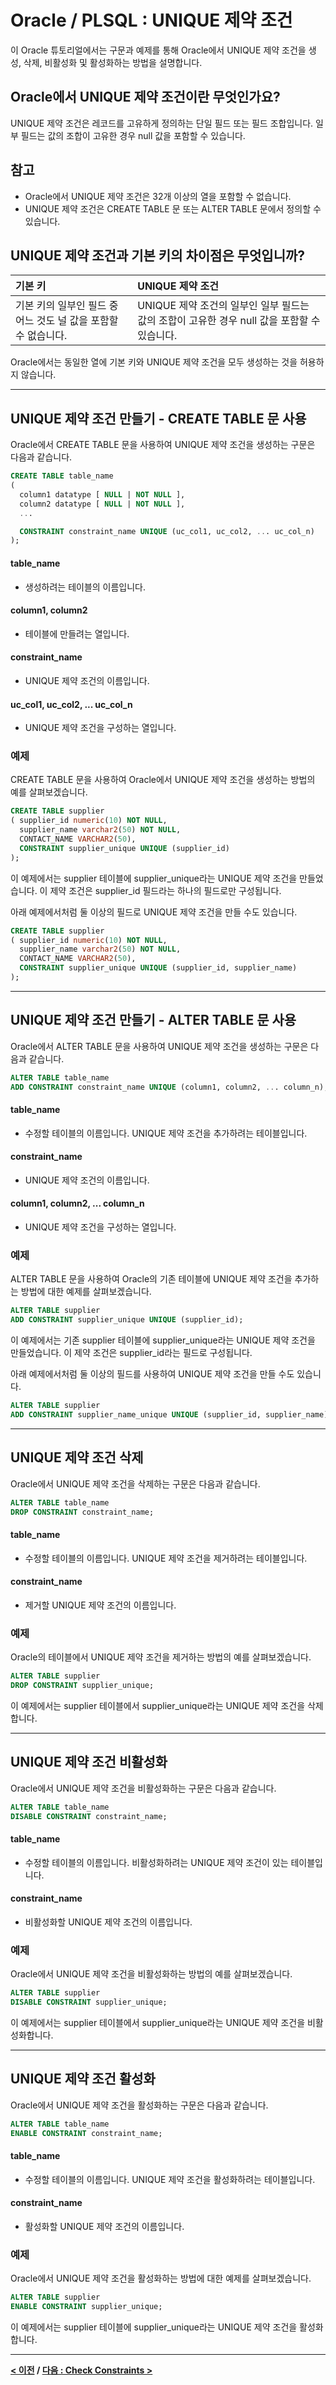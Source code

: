 # Oracle / PLSQL : UNIQUE 제약 조건

이 Oracle 튜토리얼에서는 구문과 예제를 통해 Oracle에서 UNIQUE 제약 조건을 생성, 삭제, 비활성화 및 활성화하는 방법을 설명합니다.

## Oracle에서 UNIQUE 제약 조건이란 무엇인가요?
UNIQUE 제약 조건은 레코드를 고유하게 정의하는 단일 필드 또는 필드 조합입니다. 일부 필드는 값의 조합이 고유한 경우 null 값을 포함할 수 있습니다.

## 참고
- Oracle에서 UNIQUE 제약 조건은 32개 이상의 열을 포함할 수 없습니다.
- UNIQUE 제약 조건은 CREATE TABLE 문 또는 ALTER TABLE 문에서 정의할 수 있습니다.


## UNIQUE 제약 조건과 기본 키의 차이점은 무엇입니까?
| 기본 키 | UNIQUE 제약 조건 |
|:--|:--|
| 기본 키의 일부인 필드 중 어느 것도 널 값을 포함할 수 없습니다. | UNIQUE 제약 조건의 일부인 일부 필드는 값의 조합이 고유한 경우 null 값을 포함할 수 있습니다. |

Oracle에서는 동일한 열에 기본 키와 UNIQUE 제약 조건을 모두 생성하는 것을 허용하지 않습니다.

---
## UNIQUE 제약 조건 만들기 - CREATE TABLE 문 사용
Oracle에서 CREATE TABLE 문을 사용하여 UNIQUE 제약 조건을 생성하는 구문은 다음과 같습니다.
```sql
CREATE TABLE table_name
(
  column1 datatype [ NULL | NOT NULL ],
  column2 datatype [ NULL | NOT NULL ],
  ...

  CONSTRAINT constraint_name UNIQUE (uc_col1, uc_col2, ... uc_col_n)
);
```
#### **table_name**
- 생성하려는 테이블의 이름입니다.
#### **column1, column2**
- 테이블에 만들려는 열입니다.
#### **constraint_name**
- UNIQUE 제약 조건의 이름입니다.
#### **uc_col1, uc_col2, ... uc_col_n**
- UNIQUE 제약 조건을 구성하는 열입니다.

### 예제
CREATE TABLE 문을 사용하여 Oracle에서 UNIQUE 제약 조건을 생성하는 방법의 예를 살펴보겠습니다.
```sql
CREATE TABLE supplier
( supplier_id numeric(10) NOT NULL,
  supplier_name varchar2(50) NOT NULL,
  CONTACT_NAME VARCHAR2(50),
  CONSTRAINT supplier_unique UNIQUE (supplier_id)
);
```
이 예제에서는 supplier 테이블에 supplier_unique라는 UNIQUE 제약 조건을 만들었습니다. 이 제약 조건은 supplier_id 필드라는 하나의 필드로만 구성됩니다.

아래 예제에서처럼 둘 이상의 필드로 UNIQUE 제약 조건을 만들 수도 있습니다.
```sql
CREATE TABLE supplier
( supplier_id numeric(10) NOT NULL,
  supplier_name varchar2(50) NOT NULL,
  CONTACT_NAME VARCHAR2(50),
  CONSTRAINT supplier_unique UNIQUE (supplier_id, supplier_name)
);
```

---
## UNIQUE 제약 조건 만들기 - ALTER TABLE 문 사용
Oracle에서 ALTER TABLE 문을 사용하여 UNIQUE 제약 조건을 생성하는 구문은 다음과 같습니다.
```sql
ALTER TABLE table_name
ADD CONSTRAINT constraint_name UNIQUE (column1, column2, ... column_n);
```
#### **table_name**
- 수정할 테이블의 이름입니다. UNIQUE 제약 조건을 추가하려는 테이블입니다.
#### **constraint_name**
- UNIQUE 제약 조건의 이름입니다.
#### **column1, column2, ... column_n**
- UNIQUE 제약 조건을 구성하는 열입니다.

### 예제
ALTER TABLE 문을 사용하여 Oracle의 기존 테이블에 UNIQUE 제약 조건을 추가하는 방법에 대한 예제를 살펴보겠습니다.
```sql
ALTER TABLE supplier
ADD CONSTRAINT supplier_unique UNIQUE (supplier_id);
```
이 예제에서는 기존 supplier 테이블에 supplier_unique라는 UNIQUE 제약 조건을 만들었습니다. 이 제약 조건은 supplier_id라는 필드로 구성됩니다.

아래 예제에서처럼 둘 이상의 필드를 사용하여 UNIQUE 제약 조건을 만들 수도 있습니다.
```sql
ALTER TABLE supplier
ADD CONSTRAINT supplier_name_unique UNIQUE (supplier_id, supplier_name);
```

---
## UNIQUE 제약 조건 삭제
Oracle에서 UNIQUE 제약 조건을 삭제하는 구문은 다음과 같습니다.
```sql
ALTER TABLE table_name
DROP CONSTRAINT constraint_name;
```
#### **table_name**
- 수정할 테이블의 이름입니다. UNIQUE 제약 조건을 제거하려는 테이블입니다.
#### **constraint_name**
- 제거할 UNIQUE 제약 조건의 이름입니다.

### 예제
Oracle의 테이블에서 UNIQUE 제약 조건을 제거하는 방법의 예를 살펴보겠습니다.
```sql
ALTER TABLE supplier
DROP CONSTRAINT supplier_unique;
```
이 예제에서는 supplier 테이블에서 supplier_unique라는 UNIQUE 제약 조건을 삭제합니다.

---
## UNIQUE 제약 조건 비활성화
Oracle에서 UNIQUE 제약 조건을 비활성화하는 구문은 다음과 같습니다.
```sql
ALTER TABLE table_name
DISABLE CONSTRAINT constraint_name;
```
#### **table_name**
- 수정할 테이블의 이름입니다. 비활성화하려는 UNIQUE 제약 조건이 있는 테이블입니다.
#### **constraint_name**
- 비활성화할 UNIQUE 제약 조건의 이름입니다.

### 예제
Oracle에서 UNIQUE 제약 조건을 비활성화하는 방법의 예를 살펴보겠습니다.
```sql
ALTER TABLE supplier
DISABLE CONSTRAINT supplier_unique;
```
이 예제에서는 supplier 테이블에서 supplier_unique라는 UNIQUE 제약 조건을 비활성화합니다.

---
## UNIQUE 제약 조건 활성화
Oracle에서 UNIQUE 제약 조건을 활성화하는 구문은 다음과 같습니다.
```sql
ALTER TABLE table_name
ENABLE CONSTRAINT constraint_name;
```
#### **table_name**
- 수정할 테이블의 이름입니다. UNIQUE 제약 조건을 활성화하려는 테이블입니다.
#### **constraint_name**
- 활성화할 UNIQUE 제약 조건의 이름입니다.

### 예제
Oracle에서 UNIQUE 제약 조건을 활성화하는 방법에 대한 예제를 살펴보겠습니다.
```sql
ALTER TABLE supplier
ENABLE CONSTRAINT supplier_unique;
```
이 예제에서는 supplier 테이블에 supplier_unique라는 UNIQUE 제약 조건을 활성화합니다.

---
**[< 이전](Foreign_Keys_Enable.md) / [다음 : Check Constraints >](CHECK_Constraints.md)**